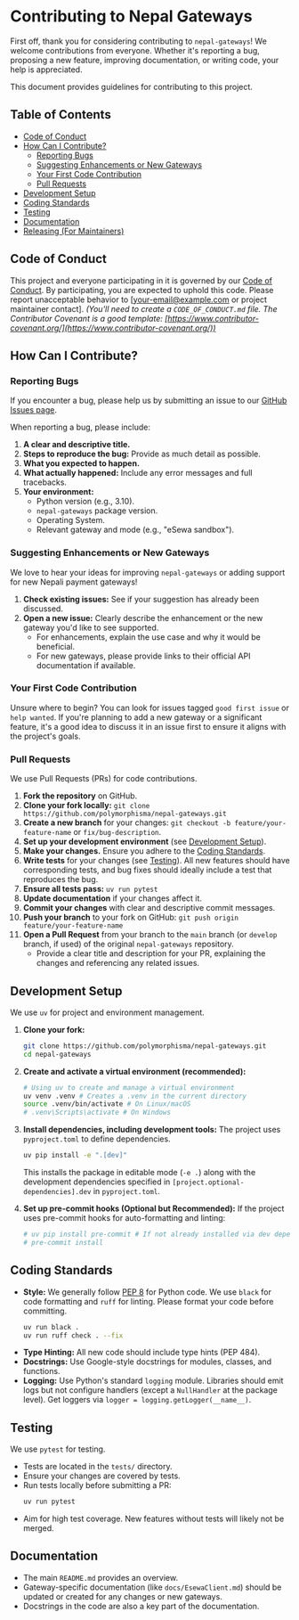 # Contributing to Nepal Gateways

First off, thank you for considering contributing to `nepal-gateways`! We welcome contributions from everyone. Whether it's reporting a bug, proposing a new feature, improving documentation, or writing code, your help is appreciated.

This document provides guidelines for contributing to this project.

## Table of Contents

-   [Code of Conduct](#code-of-conduct)
-   [How Can I Contribute?](#how-can-i-contribute)
    -   [Reporting Bugs](#reporting-bugs)
    -   [Suggesting Enhancements or New Gateways](#suggesting-enhancements-or-new-gateways)
    -   [Your First Code Contribution](#your-first-code-contribution)
    -   [Pull Requests](#pull-requests)
-   [Development Setup](#development-setup)
-   [Coding Standards](#coding-standards)
-   [Testing](#testing)
-   [Documentation](#documentation)
-   [Releasing (For Maintainers)](#releasing-for-maintainers)

## Code of Conduct

This project and everyone participating in it is governed by our [Code of Conduct](./CODE_OF_CONDUCT.md). By participating, you are expected to uphold this code. Please report unacceptable behavior to [your-email@example.com or project maintainer contact].
*(You'll need to create a `CODE_OF_CONDUCT.md` file. The Contributor Covenant is a good template: [https://www.contributor-covenant.org/](https://www.contributor-covenant.org/))*

## How Can I Contribute?

### Reporting Bugs

If you encounter a bug, please help us by submitting an issue to our [GitHub Issues page](https://github.com/yourusername/nepal-gateways/issues). <!-- Replace with your actual repo URL -->

When reporting a bug, please include:

1.  **A clear and descriptive title.**
2.  **Steps to reproduce the bug:** Provide as much detail as possible.
3.  **What you expected to happen.**
4.  **What actually happened:** Include any error messages and full tracebacks.
5.  **Your environment:**
    *   Python version (e.g., 3.10).
    *   `nepal-gateways` package version.
    *   Operating System.
    *   Relevant gateway and mode (e.g., "eSewa sandbox").

### Suggesting Enhancements or New Gateways

We love to hear your ideas for improving `nepal-gateways` or adding support for new Nepali payment gateways!

1.  **Check existing issues:** See if your suggestion has already been discussed.
2.  **Open a new issue:** Clearly describe the enhancement or the new gateway you'd like to see supported.
    *   For enhancements, explain the use case and why it would be beneficial.
    *   For new gateways, please provide links to their official API documentation if available.

### Your First Code Contribution

Unsure where to begin? You can look for issues tagged `good first issue` or `help wanted`.
If you're planning to add a new gateway or a significant feature, it's a good idea to discuss it in an issue first to ensure it aligns with the project's goals.

### Pull Requests

We use Pull Requests (PRs) for code contributions.

1.  **Fork the repository** on GitHub.
2.  **Clone your fork locally:** `git clone https://github.com/polymorphisma/nepal-gateways.git`
3.  **Create a new branch** for your changes: `git checkout -b feature/your-feature-name` or `fix/bug-description`.
4.  **Set up your development environment** (see [Development Setup](#development-setup)).
5.  **Make your changes.** Ensure you adhere to the [Coding Standards](#coding-standards).
6.  **Write tests** for your changes (see [Testing](#testing)). All new features should have corresponding tests, and bug fixes should ideally include a test that reproduces the bug.
7.  **Ensure all tests pass:** `uv run pytest`
8.  **Update documentation** if your changes affect it.
9.  **Commit your changes** with clear and descriptive commit messages.
10. **Push your branch** to your fork on GitHub: `git push origin feature/your-feature-name`
11. **Open a Pull Request** from your branch to the `main` branch (or `develop` branch, if used) of the original `nepal-gateways` repository.
    *   Provide a clear title and description for your PR, explaining the changes and referencing any related issues.

## Development Setup

We use `uv` for project and environment management.

1.  **Clone your fork:**
    ```bash
    git clone https://github.com/polymorphisma/nepal-gateways.git
    cd nepal-gateways
    ```
2.  **Create and activate a virtual environment (recommended):**
    ```bash
    # Using uv to create and manage a virtual environment
    uv venv .venv # Creates a .venv in the current directory
    source .venv/bin/activate # On Linux/macOS
    # .venv\Scripts\activate # On Windows
    ```
3.  **Install dependencies, including development tools:**
    The project uses `pyproject.toml` to define dependencies.
    ```bash
    uv pip install -e ".[dev]"
    ```
    This installs the package in editable mode (`-e .`) along with the development dependencies specified in `[project.optional-dependencies].dev` in `pyproject.toml`.

4.  **Set up pre-commit hooks (Optional but Recommended):**
    If the project uses pre-commit hooks for auto-formatting and linting:
    ```bash
    # uv pip install pre-commit # If not already installed via dev dependencies
    # pre-commit install
    ```

## Coding Standards

*   **Style:** We generally follow [PEP 8](https://www.python.org/dev/peps/pep-0008/) for Python code. We use `black` for code formatting and `ruff` for linting. Please format your code before committing.
    ```bash
    uv run black .
    uv run ruff check . --fix
    ```
*   **Type Hinting:** All new code should include type hints (PEP 484).
*   **Docstrings:** Use Google-style docstrings for modules, classes, and functions.
*   **Logging:** Use Python's standard `logging` module. Libraries should emit logs but not configure handlers (except a `NullHandler` at the package level). Get loggers via `logger = logging.getLogger(__name__)`.

## Testing

We use `pytest` for testing.

*   Tests are located in the `tests/` directory.
*   Ensure your changes are covered by tests.
*   Run tests locally before submitting a PR:
    ```bash
    uv run pytest
    ```
*   Aim for high test coverage. New features without tests will likely not be merged.

## Documentation

*   The main `README.md` provides an overview.
*   Gateway-specific documentation (like `docs/EsewaClient.md`) should be updated or created for any changes or new gateways.
*   Docstrings in the code are also a key part of the documentation.
